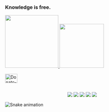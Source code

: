### Knowledge is free.

<div>
  <a href="https://github.com/DonatoReis/DonatoReis">
  <img height="174em" src="https://github-readme-stats.vercel.app/api?username=DonatoReis&show_icons=true&theme=dark&include_all_commits=true&count_private=true"/>
  <img height="145em" src="https://github-readme-stats.vercel.app/api/top-langs/?username=DonatoReis&layout=compact&langs_count=16&theme=dark"/>
</div>

<div style="display: inline_block"><br>
  <img align="center" alt="Donato-Bash" height="30" width="40" src="https://cdn.jsdelivr.net/gh/devicons/devicon/icons/bash/bash-plain.svg" />
</div>
  
##
  
<div>
  <p align="center" dir="auto"
   <a href="https://www.instagram.com/caiquedbreis/" target="_blank"><img src="https://img.shields.io/badge/-Instagram-%23E4405F?style=for-the-badge&logo=instagram&logoColor=39ff14&logoColor=white&color=black" target="_blank"></a>
   <a href="https://discord.gg/Z2C2CyVZFU" target="_blank"><img src="https://img.shields.io/badge/-Discord-7289DA?style=for-the-badge&logo=discord&logoColor=39ff14&logoColor=white&color=black" target="_blank"></a>
  <a href="https://www.linkedin.com/in/caique-barreto-7809b2217/" target="_blank"><img src="https://img.shields.io/badge/-LinkdIn-%230077B5?style=for-the-badge&logo=linkedin&logoColor=39ff14&logoColor=white&color=black" target="_blank"></a>
  <a href="mailto:caique.hbarreto@gmail.com" target="_blank"><img src="https://img.shields.io/badge/-Gmail-%23333?style=for-the-badge&logo=gmail&logoColor=39ff14&logoColor=white&color=black" target="_blank"></a>
  <a href="https://t.me/PeakyBlindersW" target="_blank"><img src="https://img.shields.io/badge/Telegram-2CA5E0?style=for-the-badge&logo=telegram&logoColor=39ff14&logoColor=white&color=black" target="_blank"></a>
  </p>
  
  ![Snake animation](https://github.com/DonatoReis/DonatoReis/blob/output/github-contribution-grid-snake.svg)
  
</div>
